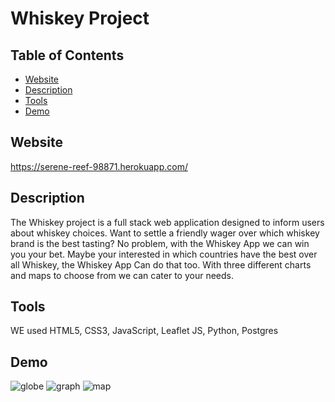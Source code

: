 # Whiskey Project

## Table of Contents

- [Website](#web)
- [Description](#desc)
- [Tools](#tool)
- [Demo](#demo)

## <a name="web"></a> Website
https://serene-reef-98871.herokuapp.com/

## <a name="desc"></a> Description
The Whiskey project is a full stack web application designed to inform users about whiskey choices. Want to settle a friendly wager over which whiskey brand is the best tasting? No problem, with the Whiskey App we can win you your bet. Maybe your interested in which countries have the best over all Whiskey, the Whiskey App Can do that too. With three different charts and maps to choose from we can cater to your needs.

## <a name="tool"></a> Tools
WE used HTML5, CSS3, JavaScript, Leaflet JS, Python, Postgres

## <a name="demo"></a> Demo

![globe](https://i.postimg.cc/rs1j6WsX/globe.png)
![graph](https://i.postimg.cc/qRtDFz24/graph.png)
![map](https://i.postimg.cc/P534kdXx/map.png)
